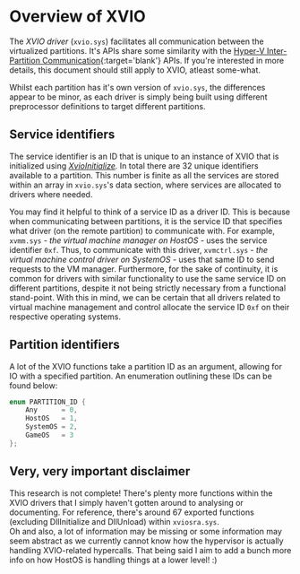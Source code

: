 # Overview of XVIO
The *XVIO driver* (`xvio.sys`) facilitates all communication between the virtualized partitions. It's APIs share some similarity with the [Hyper-V Inter-Partition Communication](https://github.com/MicrosoftDocs/Virtualization-Documentation/blob/main/tlfs/Hypervisor%20Top%20Level%20Functional%20Specification%20v6.0b.pdf){:target='blank'} APIs. If you're interested in more details, this document should still apply to XVIO, atleast some-what.

Whilst each partition has it's own version of `xvio.sys`, the differences appear to be minor, as each driver is simply being built using different preprocessor definitions to target different partitions.  

## Service identifiers  
The service identifier is an ID that is unique to an instance of XVIO that is initialized using *[XvioInitialize](./xvio-initialize.md).* In total there are 32 unique identifiers available to a partition. This number is finite as all the services are stored within an array in `xvio.sys`'s data section, where services are allocated to drivers where needed.  

You may find it helpful to think of a service ID as a driver ID. This is because when communicating between partitions, it is the service ID that specifies what driver (on the remote partition) to communicate with. For example, `xvmm.sys` *- the virtual machine manager on HostOS -* uses the service identifier `0xf`. Thus, to communicate with this driver, `xvmctrl.sys` *- the virtual machine control driver on SystemOS -* uses that same ID to send requests to the VM manager. Furthermore, for the sake of continuity, it is common for drivers with similar functionality to use the same service ID on different partitions, despite it not being strictly necessary from a functional stand-point. With this in mind, we can be certain that all drivers related to virtual machine management and control allocate the service ID `0xf` on their respective operating systems.

## Partition identifiers
A lot of the XVIO functions take a partition ID as an argument, allowing for IO with a specified partition. An enumeration outlining these IDs can be found below:  
```cpp
enum PARTITION_ID {
    Any      = 0,
    HostOS   = 1,
    SystemOS = 2,
    GameOS   = 3
};
```

## Very, very important disclaimer
This research is not complete! There's plenty more functions within the XVIO drivers that I simply haven't gotten around to analysing or documenting. For reference, there's around 67 exported functions (excluding DllInitialize and DllUnload) within `xviosra.sys`.  
Oh and also, a lot of information may be missing or some information may seem abstract as we currently cannot know how the hypervisor is actually handling XVIO-related hypercalls. That being said I aim to add a bunch more info on how HostOS is handling things at a lower level! :)